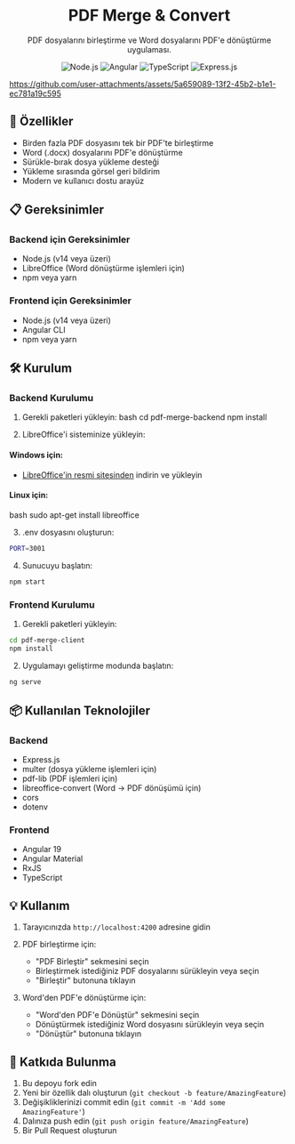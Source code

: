 <h1 align="center">PDF Merge & Convert</h1>

<p align="center">
  PDF dosyalarını birleştirme ve Word dosyalarını PDF'e dönüştürme uygulaması.
</p>

<p align="center">
  <img src="https://img.shields.io/badge/Node.js-43853D?style=for-the-badge&logo=node.js&logoColor=white" alt="Node.js">
  <img src="https://img.shields.io/badge/Angular-DD0031?style=for-the-badge&logo=angular&logoColor=white" alt="Angular">
  <img src="https://img.shields.io/badge/TypeScript-007ACC?style=for-the-badge&logo=typescript&logoColor=white" alt="TypeScript">
  <img src="https://img.shields.io/badge/Express.js-404D59?style=for-the-badge" alt="Express.js">
</p>



https://github.com/user-attachments/assets/5a659089-13f2-45b2-b1e1-ec781a19c595



<h2>🚀 Özellikler</h2>

<ul>
  <li>Birden fazla PDF dosyasını tek bir PDF'te birleştirme</li>
  <li>Word (.docx) dosyalarını PDF'e dönüştürme</li>
  <li>Sürükle-bırak dosya yükleme desteği</li>
  <li>Yükleme sırasında görsel geri bildirim</li>
  <li>Modern ve kullanıcı dostu arayüz</li>
</ul>

<h2>📋 Gereksinimler</h2>

<h3>Backend için Gereksinimler</h3>
<ul>
  <li>Node.js (v14 veya üzeri)</li>
  <li>LibreOffice (Word dönüştürme işlemleri için)</li>
  <li>npm veya yarn</li>
</ul>

<h3>Frontend için Gereksinimler</h3>
<ul>
  <li>Node.js (v14 veya üzeri)</li>
  <li>Angular CLI</li>
  <li>npm veya yarn</li>
</ul>

<h2>🛠️ Kurulum</h2>

<h3>Backend Kurulumu</h3>

1. Gerekli paketleri yükleyin:
bash
cd pdf-merge-backend
npm install

2. LibreOffice'i sisteminize yükleyin:

<h4>Windows için:</h4>
<ul>
  <li><a href="https://www.libreoffice.org/download/download/">LibreOffice'in resmi sitesinden</a> indirin ve yükleyin</li>
</ul>

<h4>Linux için:</h4>
bash
sudo apt-get install libreoffice

3. .env dosyasını oluşturun:
```bash
PORT=3001
```

4. Sunucuyu başlatın:
```bash
npm start
```

<h3>Frontend Kurulumu</h3>

1. Gerekli paketleri yükleyin:
```bash
cd pdf-merge-client
npm install
```

2. Uygulamayı geliştirme modunda başlatın:
```bash
ng serve
```

<h2>📦 Kullanılan Teknolojiler</h2>

<h3>Backend</h3>
<ul>
  <li>Express.js</li>
  <li>multer (dosya yükleme işlemleri için)</li>
  <li>pdf-lib (PDF işlemleri için)</li>
  <li>libreoffice-convert (Word -> PDF dönüşümü için)</li>
  <li>cors</li>
  <li>dotenv</li>
</ul>

<h3>Frontend</h3>
<ul>
  <li>Angular 19</li>
  <li>Angular Material</li>
  <li>RxJS</li>
  <li>TypeScript</li>
</ul>

<h2>💡 Kullanım</h2>

1. Tarayıcınızda `http://localhost:4200` adresine gidin
2. PDF birleştirme için:
   - "PDF Birleştir" sekmesini seçin
   - Birleştirmek istediğiniz PDF dosyalarını sürükleyin veya seçin
   - "Birleştir" butonuna tıklayın
   
3. Word'den PDF'e dönüştürme için:
   - "Word'den PDF'e Dönüştür" sekmesini seçin
   - Dönüştürmek istediğiniz Word dosyasını sürükleyin veya seçin
   - "Dönüştür" butonuna tıklayın

<h2>🤝 Katkıda Bulunma</h2>

1. Bu depoyu fork edin
2. Yeni bir özellik dalı oluşturun (`git checkout -b feature/AmazingFeature`)
3. Değişikliklerinizi commit edin (`git commit -m 'Add some AmazingFeature'`)
4. Dalınıza push edin (`git push origin feature/AmazingFeature`)
5. Bir Pull Request oluşturun



